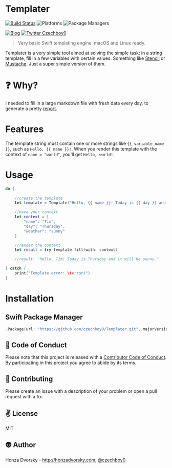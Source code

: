 # Templater

[![Build Status](https://travis-ci.org/czechboy0/Templater.svg?branch=master)](https://travis-ci.org/czechboy0/Templater)
![Platforms](https://img.shields.io/badge/platforms-Linux%20%7C%20OS%20X-blue.svg)
![Package Managers](https://img.shields.io/badge/package%20managers-SwiftPM-yellow.svg)

[![Blog](https://img.shields.io/badge/blog-honzadvorsky.com-green.svg)](http://honzadvorsky.com)
[![Twitter Czechboy0](https://img.shields.io/badge/twitter-czechboy0-green.svg)](http://twitter.com/czechboy0)

> Very basic Swift templating engine. macOS and Linux ready.

Templater is a very simple tool aimed at solving the simple task: in a string template, fill in a few variables with certain values. Something like [Stencil](https://github.com/kylef/Stencil) or [Mustache](http://mustache.github.io). Just a super simple version of them.

# :question: Why?
I needed to fill in a large markdown file with fresh data every day, to generate a pretty [report](https://github.com/czechboy0/swiftpm-packages-statistics).

# Features

The template string must contain one or more strings like `{{ variable_name }}`, such as `Hello, {{ name }}!`. When you render this template with the context of `name = "world"`, you'll get `Hello, world!`.

# Usage

```swift
do {
	
	//create the template
	let template = Template("Hello, {{ name }}! Today is {{ day }} and it will be {{ weather }}.")

	//have your context
	let context = [
		"name": "Tim",
		"day": "Thursday",
		"weather": "sunny"
	]

	//render the context
	let result = try template.fill(with: context)

	//result: "Hello, Tim! Today is Thursday and it will be sunny."

} catch {
	print("Template error: \(error)")
}
```

# Installation

## Swift Package Manager

```swift
.Package(url: "https://github.com/czechboy0/Templater.git", majorVersion: 0, minor: 1)
```

:blue_heart: Code of Conduct
------------
Please note that this project is released with a [Contributor Code of Conduct](./CODE_OF_CONDUCT.md). By participating in this project you agree to abide by its terms.

:gift_heart: Contributing
------------
Please create an issue with a description of your problem or open a pull request with a fix.

:v: License
-------
MIT

:alien: Author
------
Honza Dvorsky - http://honzadvorsky.com, [@czechboy0](http://twitter.com/czechboy0)
